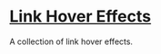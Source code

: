 # [Link Hover Effects](https://jhancock532.github.io/link-hover-effects/)

A collection of link hover effects.
